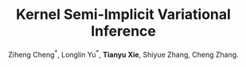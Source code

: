 ---
title: "Kernel Semi-Implicit Variational Inference"
collection: publications
permalink: /publication/2024_ICML_KSIVI
author: Ziheng Cheng$^\ast$, Longlin Yu$^\ast$, <strong>Tianyu Xie</strong>, Shiyue Zhang, Cheng Zhang. 
conf: 'International Conference on Machine Learning (ICML)'
year: 2024
paperurl: https://arxiv.org/abs/2405.18997
codeurl: https://github.com/longinYu/KSIVI
additional: true
---